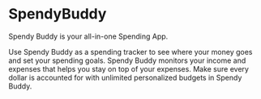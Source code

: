 # SpendyBuddy

Spendy Buddy is your all-in-one Spending App. 

Use Spendy Buddy as a spending tracker to see where your money goes and set your spending goals. 
Spendy Buddy monitors your income and expenses that helps you stay on top of your expenses. 
Make sure every dollar is accounted for with unlimited personalized budgets in Spendy Buddy.
